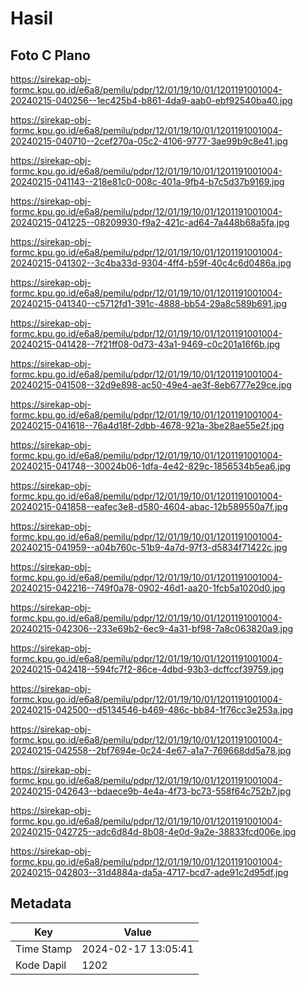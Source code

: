 # Hasil

## Foto C Plano

https://sirekap-obj-formc.kpu.go.id/e6a8/pemilu/pdpr/12/01/19/10/01/1201191001004-20240215-040256--1ec425b4-b861-4da9-aab0-ebf92540ba40.jpg

https://sirekap-obj-formc.kpu.go.id/e6a8/pemilu/pdpr/12/01/19/10/01/1201191001004-20240215-040710--2cef270a-05c2-4106-9777-3ae99b9c8e41.jpg

https://sirekap-obj-formc.kpu.go.id/e6a8/pemilu/pdpr/12/01/19/10/01/1201191001004-20240215-041143--218e81c0-008c-401a-9fb4-b7c5d37b9169.jpg

https://sirekap-obj-formc.kpu.go.id/e6a8/pemilu/pdpr/12/01/19/10/01/1201191001004-20240215-041225--08209930-f9a2-421c-ad64-7a448b68a5fa.jpg

https://sirekap-obj-formc.kpu.go.id/e6a8/pemilu/pdpr/12/01/19/10/01/1201191001004-20240215-041302--3c4ba33d-9304-4ff4-b59f-40c4c6d0486a.jpg

https://sirekap-obj-formc.kpu.go.id/e6a8/pemilu/pdpr/12/01/19/10/01/1201191001004-20240215-041340--c5712fd1-391c-4888-bb54-29a8c589b691.jpg

https://sirekap-obj-formc.kpu.go.id/e6a8/pemilu/pdpr/12/01/19/10/01/1201191001004-20240215-041428--7f21ff08-0d73-43a1-9469-c0c201a16f6b.jpg

https://sirekap-obj-formc.kpu.go.id/e6a8/pemilu/pdpr/12/01/19/10/01/1201191001004-20240215-041508--32d9e898-ac50-49e4-ae3f-8eb6777e29ce.jpg

https://sirekap-obj-formc.kpu.go.id/e6a8/pemilu/pdpr/12/01/19/10/01/1201191001004-20240215-041618--76a4d18f-2dbb-4678-921a-3be28ae55e2f.jpg

https://sirekap-obj-formc.kpu.go.id/e6a8/pemilu/pdpr/12/01/19/10/01/1201191001004-20240215-041748--30024b06-1dfa-4e42-829c-1856534b5ea6.jpg

https://sirekap-obj-formc.kpu.go.id/e6a8/pemilu/pdpr/12/01/19/10/01/1201191001004-20240215-041858--eafec3e8-d580-4604-abac-12b589550a7f.jpg

https://sirekap-obj-formc.kpu.go.id/e6a8/pemilu/pdpr/12/01/19/10/01/1201191001004-20240215-041959--a04b760c-51b9-4a7d-97f3-d5834f71422c.jpg

https://sirekap-obj-formc.kpu.go.id/e6a8/pemilu/pdpr/12/01/19/10/01/1201191001004-20240215-042216--749f0a78-0902-46d1-aa20-1fcb5a1020d0.jpg

https://sirekap-obj-formc.kpu.go.id/e6a8/pemilu/pdpr/12/01/19/10/01/1201191001004-20240215-042306--233e69b2-6ec9-4a31-bf98-7a8c063820a9.jpg

https://sirekap-obj-formc.kpu.go.id/e6a8/pemilu/pdpr/12/01/19/10/01/1201191001004-20240215-042418--594fc7f2-86ce-4dbd-93b3-dcffccf39759.jpg

https://sirekap-obj-formc.kpu.go.id/e6a8/pemilu/pdpr/12/01/19/10/01/1201191001004-20240215-042500--d5134546-b469-486c-bb84-1f76cc3e253a.jpg

https://sirekap-obj-formc.kpu.go.id/e6a8/pemilu/pdpr/12/01/19/10/01/1201191001004-20240215-042558--2bf7694e-0c24-4e67-a1a7-769668dd5a78.jpg

https://sirekap-obj-formc.kpu.go.id/e6a8/pemilu/pdpr/12/01/19/10/01/1201191001004-20240215-042643--bdaece9b-4e4a-4f73-bc73-558f64c752b7.jpg

https://sirekap-obj-formc.kpu.go.id/e6a8/pemilu/pdpr/12/01/19/10/01/1201191001004-20240215-042725--adc6d84d-8b08-4e0d-9a2e-38833fcd006e.jpg

https://sirekap-obj-formc.kpu.go.id/e6a8/pemilu/pdpr/12/01/19/10/01/1201191001004-20240215-042803--31d4884a-da5a-4717-bcd7-ade91c2d95df.jpg


## Metadata

| Key        | Value               |
| ---------- | ------------------- |
| Time Stamp | 2024-02-17 13:05:41 |
| Kode Dapil | 1202                |




